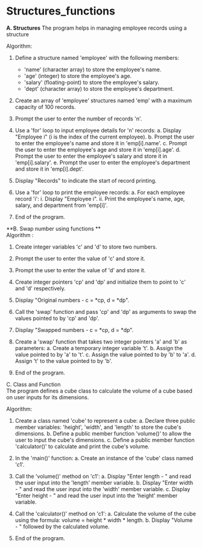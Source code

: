 # Structures_functions
**A. Structures**                                                                                                                                                                                                          The program helps in managing employee records using a structure 

Algorithm:

1. Define a structure named 'employee' with the following members:
   - 'name' (character array) to store the employee's name.
   - 'age' (integer) to store the employee's age.
   - 'salary' (floating-point) to store the employee's salary.
   - 'dept' (character array) to store the employee's department.

2. Create an array of 'employee' structures named 'emp' with a maximum capacity of 100 records.

3. Prompt the user to enter the number of records 'n'.

4. Use a 'for' loop to input employee details for 'n' records:
   a. Display "Employee i" (i is the index of the current employee).
   b. Prompt the user to enter the employee's name and store it in 'emp[i].name'.
   c. Prompt the user to enter the employee's age and store it in 'emp[i].age'.
   d. Prompt the user to enter the employee's salary and store it in 'emp[i].salary'.
   e. Prompt the user to enter the employee's department and store it in 'emp[i].dept'.

5. Display "Records" to indicate the start of record printing.

6. Use a 'for' loop to print the employee records:
   a. For each employee record 'i':
      i. Display "Employee i".
      ii. Print the employee's name, age, salary, and department from 'emp[i]'.

7. End of the program.


**B. Swap number using functions **                                                                                                                                                                                      
Algorithm :

1. Create integer variables 'c' and 'd' to store two numbers.
2. Prompt the user to enter the value of 'c' and store it.
3. Prompt the user to enter the value of 'd' and store it.
4. Create integer pointers 'cp' and 'dp' and initialize them to point to 'c' and 'd' respectively.

5. Display "Original numbers - c = *cp, d = *dp".
6. Call the 'swap' function and pass 'cp' and 'dp' as arguments to swap the values pointed to by 'cp' and 'dp'.

7. Display "Swapped numbers - c = *cp, d = *dp".

8. Create a 'swap' function that takes two integer pointers 'a' and 'b' as parameters:
   a. Create a temporary integer variable 't'.
   b. Assign the value pointed to by 'a' to 't'.
   c. Assign the value pointed to by 'b' to 'a'.
   d. Assign 't' to the value pointed to by 'b'.

9. End of the program.

C. Class and Function                                                                                                                                                                                               
The program defines a cube class to calculate the volume of a cube based on user inputs for its dimensions.                                                                                                        
                                                                                                                                                                                                                    
                                                                                                                                                                                                                    
Algorithm:

1. Create a class named 'cube' to represent a cube:
   a. Declare three public member variables: 'height', 'width', and 'length' to store the cube's dimensions.
   b. Define a public member function 'volume()' to allow the user to input the cube's dimensions.
   c. Define a public member function 'calculator()' to calculate and print the cube's volume.

2. In the 'main()' function:
   a. Create an instance of the 'cube' class named 'c1'.

3. Call the 'volume()' method on 'c1':
   a. Display "Enter length - " and read the user input into the 'length' member variable.
   b. Display "Enter width - " and read the user input into the 'width' member variable.
   c. Display "Enter height - " and read the user input into the 'height' member variable.

4. Call the 'calculator()' method on 'c1':
   a. Calculate the volume of the cube using the formula: volume = height * width * length.
   b. Display "Volume - " followed by the calculated volume.

5. End of the program.
